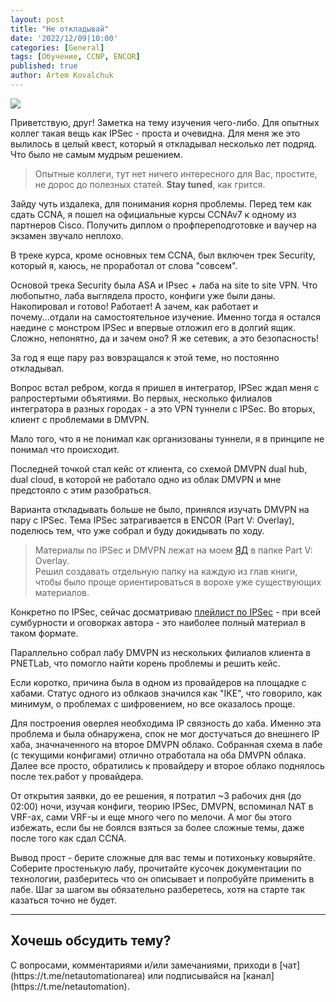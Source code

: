```yaml
---
layout: post
title: "Не откладывай"
date: '2022/12/09|10:00'
categories: [General]
tags: [Обучение, ССNP, ENCOR]
published: true
author: Artem Kovalchuk
---
```


<img src="https://woohung.github.io/assets/images/why-do.jpg">

Приветствую, друг!
Заметка на тему изучения чего-либо. Для опытных коллег такая вещь как IPSec - проста и очевидна. Для меня же это вылилось в целый квест, который я откладывал несколько лет подряд. Что было не самым мудрым решением.  

> Опытные коллеги, тут нет ничего интересного для Вас, простите, не дорос до полезных статей. **Stay tuned**, как грится.  

Зайду чуть издалека, для понимания корня проблемы. Перед тем как сдать CCNA, я пошел на официальные курсы CCNAv7 к одному из партнеров Cisco. Получить диплом о профпереподготовке и ваучер на экзамен звучало неплохо. 

В треке курса, кроме основных тем CCNA, был включен трек Security, который я, каюсь, не проработал от слова "совсем".  

Основой трека Security была ASA и IPsec + лаба на site to site VPN. Что любопытно, лаба выглядела просто, конфиги уже были даны. Накопировал и готово! Работает! А зачем, как работает и почему...отдали на самостоятельное изучение. Именно тогда я остался наедине с монстром IPSec и впервые отложил его в долгий ящик. Сложно, непонятно, да и зачем оно? Я же сетевик, а это безопасность!  

За год я еще пару раз вовзращался к этой теме, но постоянно откладывал.  

Вопрос встал ребром, когда я пришел в интегратор, IPSec ждал меня с рапростертыми объятиями. Во первых, несколько филиалов интегратора в разных городах - а это VPN туннели с IPSec. Во вторых, клиент с проблемами в DMVPN.  

Мало того, что я не понимал как организованы туннели, я в принципе не понимал что происходит.  

Последней точкой стал кейс от клиента, со схемой DMVPN dual hub, dual cloud, в которой не работало одно из облак DMVPN и мне предстояло с этим разобраться.  

Варианта откладывать больше не было, принялся изучать DMVPN на пару с IPSec. Тема IPSec затрагивается в ENCOR (Part V: Overlay), поделюсь тем, что уже собрал и буду докидывать по ходу.   

> Материалы по IPSec и DMVPN лежат на моем [ЯД](https://disk.yandex.ru/d/xYVoV9dVKZEpUA) в папке Part V: Overlay.  
> Решил создавать отдельную папку на каждую из глав книги, чтобы было проще ориентироваться в ворохе уже существующих материалов.

Конкретно по IPSec, сейчас досматриваю [плейлист по IPSec](https://www.youtube.com/playlist?list=PLJiaYySZYx020nm9FA8XBPXI-oopdE4tl) - при всей сумбурности и оговорках автора - это наиболее полный материал в таком формате.  

Параллельно собрал лабу DMVPN из нескольких филиалов клиента в PNETLab, что помогло найти корень проблемы и решить кейс.  

Если коротко, причина была в одном из провайдеров на площадке с хабами. Статус одного из облкаов значился как "IKE", что говорило, как минимум, о проблемах с шифровением, но все оказалось проще. 

Для построения оверлея необходима IP связность до хаба. Именно эта проблема и была обнаружена, спок не мог достучаться до внешнего IP хаба, значначенного на второе DMVPN облако. Собранная схема в лабе (с текущими конфигами) отлично отработала на оба DMVPN облака. Далее все просто, обратились к провайдеру и второе облако поднялось после тех.работ у провайдера.  

От открытия заявки, до ее решения, я потратил ~3 рабочих дня (до 02:00) ночи, изучая конфиги, теорию IPSec, DMVPN, вспоминал NAT в VRF-ах, сами VRF-ы и еще много чего по мелочи. А мог бы этого избежать, если бы не боялся взяться за более сложные темы, даже после того как сдал CCNA.  

Вывод прост - берите сложные для вас темы и потихоньку ковыряйте. Соберите простенькую лабу, прочитайте кусочек документации по технологии, разберитесь что он описывает и попробуйте применить в лабе. Шаг за шагом вы обязательно разберетесь, хотя на старте так казаться точно не будет.  

<p></p>
<hr>
<h2>Хочешь обсудить тему?</h2>
С вопросами, комментариями и/или замечаниями, приходи в [чат](https://t.me/netautomationarea) или подписывайся на [канал](https://t.me/netautomation).